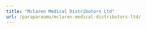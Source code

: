 ```yaml
---
title: "Mclaren Medical Distributors Ltd"
url: /paraparaumu/mclaren-medical-distributors-ltd/
---
```

